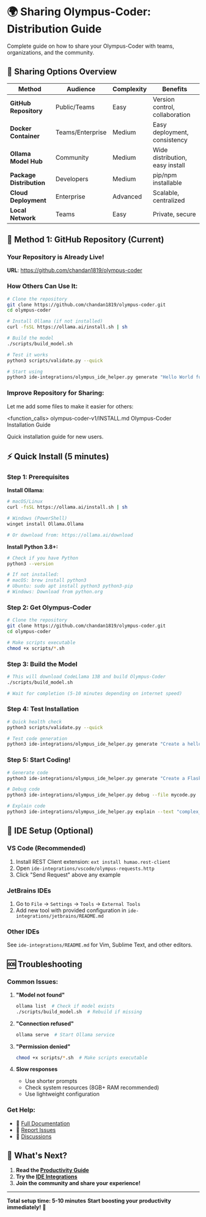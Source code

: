 # 🌍 Sharing Olympus-Coder: Distribution Guide

Complete guide on how to share your Olympus-Coder with teams, organizations, and the community.

## 🎯 **Sharing Options Overview**

| Method | Audience | Complexity | Benefits |
|--------|----------|------------|----------|
| **GitHub Repository** | Public/Teams | Easy | Version control, collaboration |
| **Docker Container** | Teams/Enterprise | Medium | Easy deployment, consistency |
| **Ollama Model Hub** | Community | Medium | Wide distribution, easy install |
| **Package Distribution** | Developers | Medium | pip/npm installable |
| **Cloud Deployment** | Enterprise | Advanced | Scalable, centralized |
| **Local Network** | Teams | Easy | Private, secure |

## 🚀 **Method 1: GitHub Repository (Current)**

### **Your Repository is Already Live!**
**URL**: https://github.com/chandan1819/olympus-coder

### **How Others Can Use It:**

```bash
# Clone the repository
git clone https://github.com/chandan1819/olympus-coder.git
cd olympus-coder

# Install Ollama (if not installed)
curl -fsSL https://ollama.ai/install.sh | sh

# Build the model
./scripts/build_model.sh

# Test it works
python3 scripts/validate.py --quick

# Start using
python3 ide-integrations/olympus_ide_helper.py generate "Hello World function"
```

### **Improve Repository for Sharing:**

Let me add some files to make it easier for others:

<function_calls>
<invoke name="fsWrite">
<parameter name="path">olympus-coder-v1/INSTALL.md Olympus-Coder Installation Guide

Quick installation guide for new users.

## ⚡ Quick Install (5 minutes)

### **Step 1: Prerequisites**

**Install Ollama:**
```bash
# macOS/Linux
curl -fsSL https://ollama.ai/install.sh | sh

# Windows (PowerShell)
winget install Ollama.Ollama

# Or download from: https://ollama.ai/download
```

**Install Python 3.8+:**
```bash
# Check if you have Python
python3 --version

# If not installed:
# macOS: brew install python3
# Ubuntu: sudo apt install python3 python3-pip
# Windows: Download from python.org
```

### **Step 2: Get Olympus-Coder**

```bash
# Clone the repository
git clone https://github.com/chandan1819/olympus-coder.git
cd olympus-coder

# Make scripts executable
chmod +x scripts/*.sh
```

### **Step 3: Build the Model**

```bash
# This will download CodeLlama 13B and build Olympus-Coder
./scripts/build_model.sh

# Wait for completion (5-10 minutes depending on internet speed)
```

### **Step 4: Test Installation**

```bash
# Quick health check
python3 scripts/validate.py --quick

# Test code generation
python3 ide-integrations/olympus_ide_helper.py generate "Create a hello world function"
```

### **Step 5: Start Coding!**

```bash
# Generate code
python3 ide-integrations/olympus_ide_helper.py generate "Create a Flask API endpoint"

# Debug code
python3 ide-integrations/olympus_ide_helper.py debug --file mycode.py

# Explain code
python3 ide-integrations/olympus_ide_helper.py explain --text "complex_code_here"
```

## 🔧 **IDE Setup (Optional)**

### **VS Code (Recommended)**
1. Install REST Client extension: `ext install humao.rest-client`
2. Open `ide-integrations/vscode/olympus-requests.http`
3. Click "Send Request" above any example

### **JetBrains IDEs**
1. Go to `File` → `Settings` → `Tools` → `External Tools`
2. Add new tool with provided configuration in `ide-integrations/jetbrains/README.md`

### **Other IDEs**
See `ide-integrations/README.md` for Vim, Sublime Text, and other editors.

## 🆘 **Troubleshooting**

### **Common Issues:**

1. **"Model not found"**
   ```bash
   ollama list  # Check if model exists
   ./scripts/build_model.sh  # Rebuild if missing
   ```

2. **"Connection refused"**
   ```bash
   ollama serve  # Start Ollama service
   ```

3. **"Permission denied"**
   ```bash
   chmod +x scripts/*.sh  # Make scripts executable
   ```

4. **Slow responses**
   - Use shorter prompts
   - Check system resources (8GB+ RAM recommended)
   - Use lightweight configuration

### **Get Help:**
- 📖 [Full Documentation](README.md)
- 🐛 [Report Issues](https://github.com/chandan1819/olympus-coder/issues)
- 💬 [Discussions](https://github.com/chandan1819/olympus-coder/discussions)

## 🎯 **What's Next?**

1. **Read the [Productivity Guide](docs/PRODUCTIVITY_GUIDE.md)**
2. **Try the [IDE Integrations](ide-integrations/README.md)**
3. **Join the community and share your experience!**

---

**Total setup time: 5-10 minutes**
**Start boosting your productivity immediately!** 🚀
